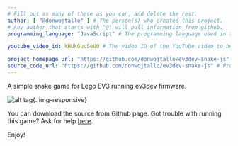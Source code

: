 ```yaml
---
# Fill out as many of these as you can, and delete the rest.
author: [ "@donwojtallo" ] # The person(s) who created this project. 
# Any author that starts with "@" will pull information from github.
programming_language: "JavaScript" # The programming language used in this project

youtube_video_id: kHUkGucSeU0 # The video ID of the YouTube video to be displayed with this post

project_homepage_url: "https://github.com/donwojtallo/ev3dev-snake-js" # Homepage for this project
source_code_url: "https://github.com/donwojtallo/ev3dev-snake-js" # Provide a link to your code
---
```


A simple snake game for Lego EV3 running ev3dev firmware.

![alt tag](https://raw.github.com/donwojtallo/ev3dev-snake-js/master/photo.jpg){. img-responsive}

You can download the source from Github page.
Got trouble with running this game? Ask for help [here](https://github.com/donwojtallo/ev3dev-snake-js/issues).

Enjoy!
